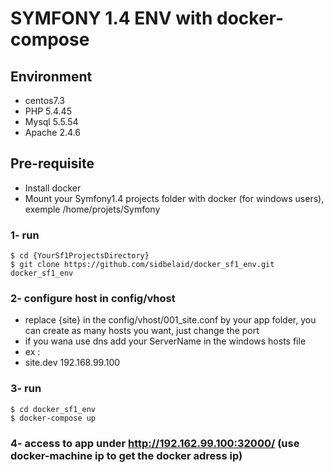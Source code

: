 # SYMFONY 1.4 ENV with docker-compose

## Environment
- centos7.3
- PHP 5.4.45
- Mysql 5.5.54
- Apache 2.4.6

## Pre-requisite
- Install docker
- Mount your Symfony1.4 projects folder with docker (for windows users), exemple /home/projets/Symfony

### 1- run
```
$ cd {YourSf1ProjectsDirectory}
$ git clone https://github.com/sidbelaid/docker_sf1_env.git docker_sf1_env
```
### 2- configure host in config/vhost
* replace {site} in the config/vhost/001_site.conf by your app folder, you can create as many hosts you want, just change the port
* if you wana use dns add your ServerName in the windows hosts file
* ex :
* site.dev	192.168.99.100

### 3- run
```
$ cd docker_sf1_env
$ docker-compose up
```
### 4- access to app under http://192.162.99.100:32000/ (use docker-machine ip to get the docker adress ip)